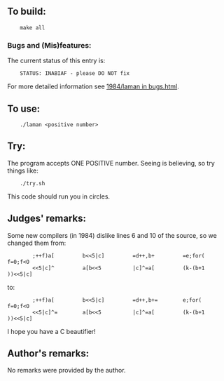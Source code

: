 ## To build:

``` <!---sh-->
    make all
```


### Bugs and (Mis)features:

The current status of this entry is:

```
    STATUS: INABIAF - please DO NOT fix
```

For more detailed information see [1984/laman in bugs.html](../../bugs.html#1984_laman).



## To use:

``` <!---sh-->
    ./laman <positive number>
```


## Try:

The program accepts ONE POSITIVE number.  Seeing is believing, so try things
like:

``` <!---sh-->
    ./try.sh
```

This code should run you in circles.


## Judges' remarks:

Some new compilers (in 1984) dislike lines 6 and 10 of the source, so we changed
them from:

``` <!---c-->
        ;++f)a[         b<<5|c]         =d++,b+         =e;for(         f=0;f<O
        <<5|c]^         a[b<<5          |c]^=a[         (k-(b+1         ))<<5|c]
```

to:

``` <!---c-->
        ;++f)a[         b<<5|c]         =d++,b+=        e;for(          f=0;f<O
        <<5|c]^=        a[b<<5          |c]^=a[         (k-(b+1         ))<<5|c]
```

I hope you have a C beautifier!


## Author's remarks:

No remarks were provided by the author.


<!--

    Copyright © 1984-2024 by Landon Curt Noll. All Rights Reserved.

    You are free to share and adapt this file under the terms of this license:

        Creative Commons Attribution-ShareAlike 4.0 International (CC BY-SA 4.0)

    For more information, see:

        https://creativecommons.org/licenses/by-sa/4.0/

-->

